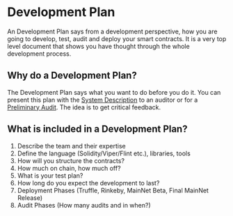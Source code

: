 # Development Plan

An Development Plan says from a development perspective, how you are going to develop, test, audit and deploy your smart contracts. It is a very top level document that shows you have thought through the whole development process.

## Why do a Development Plan?

The Development Plan says what you want to do before you do it. You can present this plan with the [System Description](system-description.md) to an auditor or for a [Preliminary Audit](preliminary-audit.md). The idea is to get critical feedback.

## What is included in a Development Plan?

1. Describe the team and their expertise
2. Define the language \(Solidity/Viper/Flint etc.\), libraries, tools
3. How will you structure the contracts?
4. How much on chain, how much off?
5. What is your test plan?
6. How long do you expect the development to last?
7. Deployment Phases \(Truffle, Rinkeby, MainNet Beta, Final MainNet Release\)
8. Audit Phases \(How many audits and in when?\)

  
  


